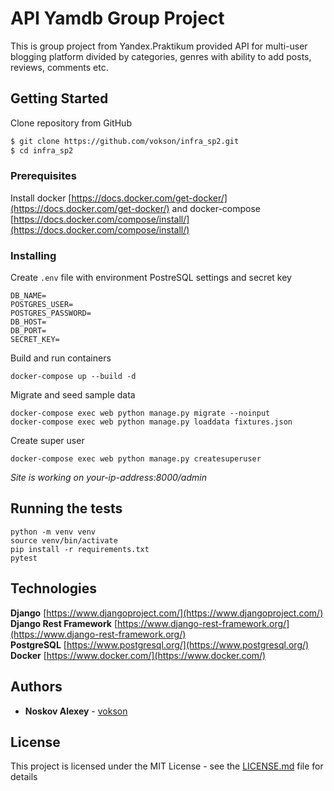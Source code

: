 # API Yamdb Group Project

This is group project from Yandex.Praktikum provided API for multi-user blogging platform divided by categories, genres with ability to add posts, reviews, comments etc.

## Getting Started

Clone repository from GitHub
```sh
$ git clone https://github.com/vokson/infra_sp2.git
$ cd infra_sp2
```
### Prerequisites

Install docker [https://docs.docker.com/get-docker/](https://docs.docker.com/get-docker/) and docker-compose [https://docs.docker.com/compose/install/](https://docs.docker.com/compose/install/)

### Installing

Create ```.env``` file with environment PostreSQL settings and secret key

```
DB_NAME=
POSTGRES_USER=
POSTGRES_PASSWORD=
DB_HOST=
DB_PORT=
SECRET_KEY=
```

Build and run containers
```
docker-compose up --build -d
```
Migrate and seed sample data
```
docker-compose exec web python manage.py migrate --noinput
docker-compose exec web python manage.py loaddata fixtures.json
```
Create super user
```
docker-compose exec web python manage.py createsuperuser
```
*Site is working on your-ip-address:8000/admin*

## Running the tests
```
python -m venv venv
source venv/bin/activate
pip install -r requirements.txt
pytest
```
## Technologies

**Django** [https://www.djangoproject.com/](https://www.djangoproject.com/)<br>
**Django Rest Framework** [https://www.django-rest-framework.org/](https://www.django-rest-framework.org/)<br>
**PostgreSQL** [https://www.postgresql.org/](https://www.postgresql.org/)<br>
**Docker** [https://www.docker.com/](https://www.docker.com/)

## Authors

* **Noskov Alexey** - [vokson](https://github.com/vokson)

## License

This project is licensed under the MIT License - see the [LICENSE.md](LICENSE.md) file for details
